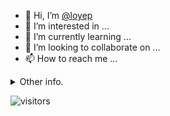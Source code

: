 - 👋 Hi, I’m [@loyep](https://github.com/loyep)
- 👀 I’m interested in ...
- 🌱 I’m currently learning ...
- 💞️ I’m looking to collaborate on ...
- 📫 How to reach me ...

<details>
  <summary>Other info.</summary>
  <br>

<!--START_SECTION:waka-->

```txt
TypeScript       9 hrs 31 mins   ██████████▓░░░░░░░░░░░░░░   42.65 %
JSON             6 hrs 6 mins    ███████░░░░░░░░░░░░░░░░░░   27.35 %
Vue.js           1 hr 59 mins    ██▒░░░░░░░░░░░░░░░░░░░░░░   08.94 %
JavaScript       1 hr 28 mins    █▓░░░░░░░░░░░░░░░░░░░░░░░   06.58 %
Docker           39 mins         ▓░░░░░░░░░░░░░░░░░░░░░░░░   02.94 %
```

<!--END_SECTION:waka-->

</details>

![visitors](https://visitor-badge.glitch.me/badge?page_id=loyep.loyep)
